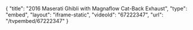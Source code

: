 {
    "title": "2016 Maserati Ghibli with Magnaflow Cat-Back Exhaust",
    "type": "embed",
    "layout": "iframe-static",
    "videoId": "67222347",
    "url": "\/tvpembed\/67222347"
}